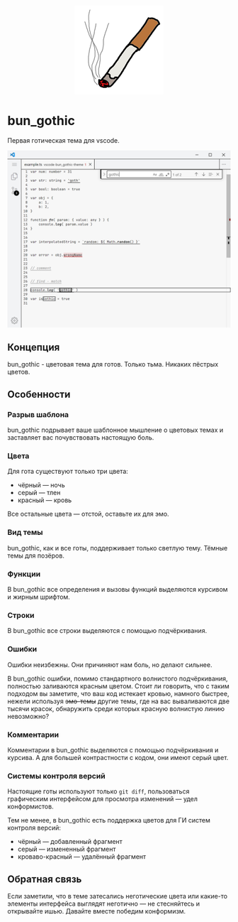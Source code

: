 <p align='center'>
	<img src='icon.png' alt='Логотип bun_gothic' />
</p>

# bun_gothic

Первая готическая тема для vscode.


![пример](example.png)


## Концепция
bun_gothic - цветовая тема для готов. Только тьма. Никаких пёстрых цветов.


## Особенности

### Разрыв шаблона

bun_gothic подрывает ваше шаблонное мышление о цветовых темах и заставляет вас почувствовать настоящую боль.


### Цвета

Для гота существуют только три цвета:
- чёрный — ночь
- серый — тлен
- красный — кровь

Все остальные цвета — отстой, оставьте их для эмо.


### Вид темы

bun_gothic, как и все готы, поддерживает только светлую тему. Тёмные темы для позёров.


### Функции

В bun_gothic все определения и вызовы функций выделяются курсивом и жирным шрифтом.


### Строки

В bun_gothic все строки выделяются с помощью подчёркивания.


### Ошибки

Ошибки неизбежны. Они причиняют нам боль, но делают сильнее.

В bun_gothic ошибки, помимо стандартного волнистого подчёркивания, полностью заливаются красным цветом.
Стоит ли говорить, что с таким подходом вы заметите, что ваш код истекает кровью, намного быстрее, нежели используя ~~эмо-темы~~ другие темы, где на вас вываливаются две тысячи красок, обнаружить среди которых красную волнистую линию невозможно?


### Комментарии

Комментарии в bun_gothic выделяются с помощью подчёркивания и курсива. А для большей контрастности с кодом, они имеют серый цвет.


### Системы контроля версий

Настоящие готы используют только `git diff`, пользоваться графическим интерфейсом для просмотра изменений — удел конформистов.

Тем не менее, в bun_gothic есть поддержка цветов для ГИ систем контроля версий:

- чёрный — добавленный фрагмент
- серый — измененный фрагмент
- кроваво-красный — удалённый фрагмент


## Обратная связь

Если заметили, что в теме затесались неготические цвета или какие-то элементы интерфейса выглядят неготично — не стесняйтесь и открывайте ишью.
Давайте вместе победим конформизм.
